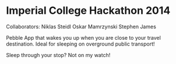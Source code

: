 Imperial College Hackathon 2014
========
Collaborators:
Niklas Steidl
Oskar Mamrzynski
Stephen James


Pebble App that wakes you up when you are close to your travel destination.
Ideal for sleeping on overground public transport!

Sleep through your stop? Not on my watch!
